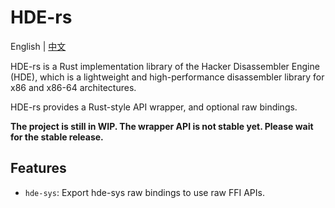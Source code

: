 # HDE-rs

English | [中文](README_zh-CN.md)

HDE-rs is a Rust implementation library of the Hacker Disassembler Engine (HDE), which is a lightweight and high-performance disassembler library for x86 and x86-64 architectures.

HDE-rs provides a Rust-style API wrapper, and optional raw bindings.

**The project is still in WIP. The wrapper API is not stable yet. Please wait for the stable release.**

## Features

- `hde-sys`: Export hde-sys raw bindings to use raw FFI APIs.
